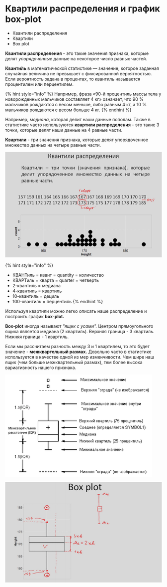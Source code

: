 # Квартили распределения и график box-plot

* Квантили распределения
* Квартили
* Box plot

**Квантили распределения** - это такие значения признака, которые делят _упорядоченные_ данные на некоторое число равных частей.

**Кванти́ль** в математической статистике — значение, которое заданная случайная величина не превышает с фиксированной вероятностью. Если вероятность задана в процентах, то квантиль называется процентилем или перцентилем.

{% hint style="info" %}
Например, фраза «90-й процентиль массы тела у новорожденных мальчиков составляет 4 кг» означает, что 90 % мальчиков рождаются с весом меньше, либо равным 4 кг, а 10 % мальчиков рождаются с весом больше 4 кг.
{% endhint %}

Например, _медиана_, которая делит наши данные пополам. Также в статистике часто используются **квартили распределения** - это такие 3 точки, которые делят наши данные на 4 равные части.

**Квартили** - три значения признака, которые делят упорядоченное множество данных на четыре равные части.

![&#x41A;&#x432;&#x430;&#x440;&#x442;&#x438;&#x43B;&#x438;](../.gitbook/assets/image%20%2826%29.png)

{% hint style="info" %}
* КВАНТиль = квант = quantity = количество
* КВАРТиль = кварта = quarter = четверть
* 2-квантиль = медиана
* 4-квантиль = квартиль
* 10-квантиль = дециль
* 100-квантиль = перцентиль
{% endhint %}

Используя квартили можно легко описать наше распределение и построить график **box-plot.**

**Box-plot** иногда называют _"ящик с усами"._ Центром прямоугольного ящика является медиана \(2 квартиль\). Верхняя граница - 3 квартиль. Нижняя граница - 1 квартиль.

Если мы рассчитаем разность между 3 и 1 квартилем, то это будет значение - **межквартельный размах.** Довольно часто в статистике используется в качестве одной из мер изменчивости. Чем шире наш ящик \(чем больше межквартельный размах\), тем более высока вариативность нашего признака.

![Box plot](../.gitbook/assets/image%20%2815%29.png)

![Box plot](../.gitbook/assets/image%20%2814%29.png)







